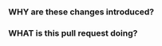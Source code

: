<!--
  ☝️How to write a good PR title:
  - Prefix it with [Feature] (if applicable)
  - Start with a verb, for example: Add, Delete, Improve, Fix…
  - Give as much context as necessary and as little as possible
  - Prefix it with [WIP] while it’s a work in progress
-->

### WHY are these changes introduced?


<!--
  Context about the problem that’s being addressed.
-->

### WHAT is this pull request doing?

<!--
  Summary of the changes committed.
  Before / after screenshots appreciated for UI changes.
-->
